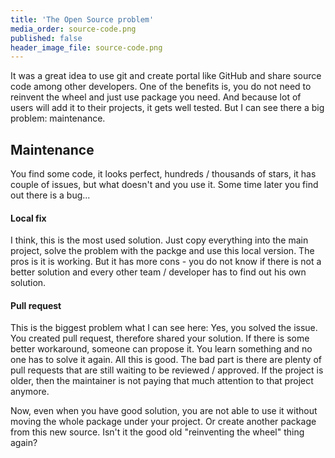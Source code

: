 ```yaml
---
title: 'The Open Source problem'
media_order: source-code.png
published: false
header_image_file: source-code.png
---
```


It was a great idea to use git and create portal like GitHub and share source code among other developers. One of the benefits is, you do not need to reinvent the wheel and just use package you need. And because lot of users will add it to their projects, it gets well tested. But I can see there a big problem: maintenance.

## Maintenance

You find some code, it looks perfect, hundreds / thousands of stars, it has couple of issues, but what doesn't and you use it. Some time later you find out there is a bug...

#### Local fix

I think, this is the most used solution. Just copy everything into the main project, solve the problem with the packge and use this local version. The pros is it is working. But it has more cons - you do not know if there is not a better solution and every other team / developer has to find out his own solution.

#### Pull request

This is the biggest problem what I can see here: Yes, you solved the issue. You created pull request, therefore shared your solution. If there is some better workaround, someone can propose it. You learn something and no one has to solve it again. All this is good. The bad part is there are plenty of pull requests that are still waiting to be reviewed / approved. If the project is older, then the maintainer is not paying that much attention to that project anymore.

Now, even when you have good solution, you are not able to use it without moving the whole package under your project. Or create another package from this new source. Isn't it the good old "reinventing the wheel" thing again?